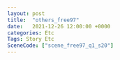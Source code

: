 ```yaml
---
layout: post
title:  "others_free97"
date:   2021-12-26 12:00:00 +0000
categories: Etc
Tags: Story Etc
SceneCode: ["scene_free97_q1_s20"]
---
```

